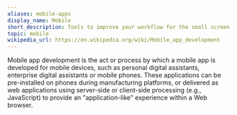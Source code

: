 ```yaml
---
aliases: mobile-apps
display_name: Mobile
short_description: Tools to improve your workflow for the small screen.
topic: mobile
wikipedia_url: https://en.wikipedia.org/wiki/Mobile_app_development
---
```

Mobile app development is the act or process by which a mobile app is developed for mobile devices, such as personal digital assistants, enterprise digital assistants or mobile phones. These applications can be pre-installed on phones during manufacturing platforms, or delivered as web applications using server-side or client-side processing (e.g., JavaScript) to provide an "application-like" experience within a Web browser.
